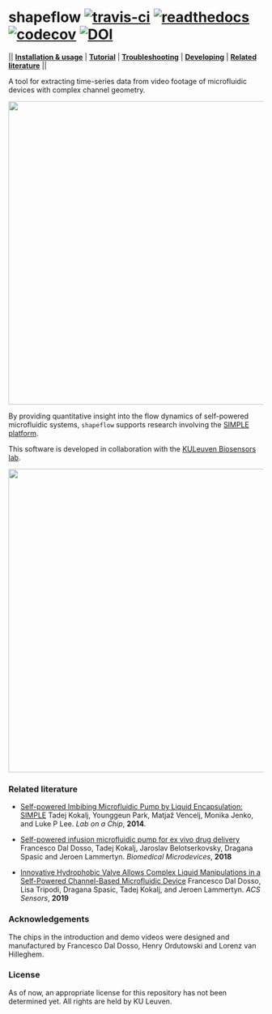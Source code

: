 # shapeflow [![travis-ci](https://travis-ci.com/ybnd/shapeflow.svg?branch=main)](https://travis-ci.com/ybnd/shapeflow) [![readthedocs](https://readthedocs.org/projects/shapeflow/badge/?version=latest)](https://shapeflow.readthedocs.io/en/latest/?badge=latest) [![codecov](https://codecov.io/gh/ybnd/shapeflow/branch/master/graph/badge.svg)](https://codecov.io/gh/ybnd/shapeflow) [![DOI](https://zenodo.org/badge/296610947.svg)](https://zenodo.org/badge/latestdoi/296610947)


|| [**Installation & usage**](https://shapeflow.readthedocs.io/en/latest/index.html#installation-usage) | [**Tutorial**](https://shapeflow.readthedocs.io/en/latest/tutorial.html) | [**Troubleshooting**](https://shapeflow.readthedocs.io/en/latest/troubleshooting.html) | [**Developing**](https://shapeflow.readthedocs.io/en/latest/developing.html) | [**Related literature**](#Related-literature) ||

A tool for extracting time-series data from video footage of microfluidic devices with complex channel geometry.

<div align="center"><img src="https://i.postimg.cc/xTMZzYnj/abstract5-720x540.gif" width="600px"/></div>

By providing quantitative insight into the flow dynamics of self-powered microfluidic systems, `shapeflow` supports research involving the [SIMPLE platform](https://www.biw.kuleuven.be/biosyst/mebios/biosensors-group/research-topics/Microfluidics_folder/simple-platform). 

This software is developed in collaboration with the [KULeuven Biosensors lab](https://twitter.com/KULBiosensors).

<div align="center"><img src="https://i.postimg.cc/W3qF15rK/demo-final-30fps-600x400.gif" width="600px"/></div>

### Related literature

* [Self-powered Imbibing Microfluidic Pump by Liquid Encapsulation: SIMPLE](https://doi.org/10.1039/C4LC00920G)
  Tadej Kokalj, Younggeun Park, Matjaž Vencelj, Monika Jenko, and Luke P Lee. *Lab on a Chip*, **2014**. 
  
* [Self-powered infusion microfluidic pump for ex vivo drug delivery](https://doi.org/10.1007/s10544-018-0289-1)
  Francesco Dal Dosso, Tadej Kokalj, Jaroslav Belotserkovsky, Dragana Spasic and Jeroen Lammertyn. *Biomedical Microdevices*, **2018**

* [Innovative Hydrophobic Valve Allows Complex Liquid Manipulations in a Self-Powered Channel-Based Microfluidic Device](https://doi.org/10.1021/acssensors.8b01555)
  Francesco Dal Dosso, Lisa Tripodi, Dragana Spasic, Tadej Kokalj, and Jeroen Lammertyn. *ACS Sensors*, **2019**

### Acknowledgements

The chips in the introduction and demo videos were designed and manufactured by Francesco Dal Dosso, Henry Ordutowski and Lorenz van Hilleghem.

### License

As of now, an appropriate license for this repository has not been determined yet. All rights are held by KU Leuven.
